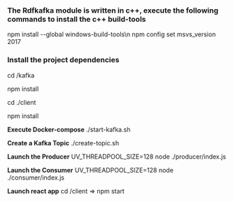 ### The Rdfkafka module is written in c++, execute the following commands to install the c++ build-tools


npm install --global windows-build-tools\n
npm config set msvs_version 2017  


### Install the project dependencies

cd /kafka

npm install

cd ./client

npm install

**Execute Docker-compose** ./start-kafka.sh

**Create a Kafka Topic** ./create-topic.sh

**Launch the Producer** UV_THREADPOOL_SIZE=128 node ./producer/index.js

**Launch the Consumer** UV_THREADPOOL_SIZE=128 node ./consumer/index.js

**Launch react app** cd /client => npm start
